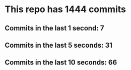 # This repo has 1444 commits

## Commits in the last 1 second: 7
## Commits in the last 5 seconds: 31
## Commits in the last 10 seconds: 66
